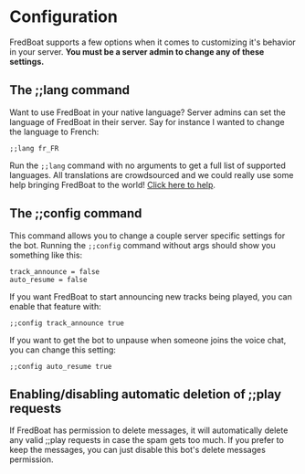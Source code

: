 # Configuration
FredBoat supports a few options when it comes to customizing it's behavior in your server. __You must be a server admin to change any of these settings.__

## The ;;lang command
Want to use FredBoat in your native language? Server admins can set the language of FredBoat in their server. Say for instance I wanted to change the language to French:

```
;;lang fr_FR 
```

Run the `;;lang` command with no arguments to get a full list of supported languages. All translations are crowdsourced and we could really use some help bringing FredBoat to the world! [Click here to help](https://crowdin.com/project/fredboat).

## The ;;config command
This command allows you to change a couple server specific settings for the bot. Running the `;;config` command without args should show you something like this:

```
track_announce = false
auto_resume = false
```

If you want FredBoat to start announcing new tracks being played, you can enable that feature with:

```
;;config track_announce true
```

If you want to get the bot to unpause when someone joins the voice chat, you can change this setting:

```
;;config auto_resume true
```

## Enabling/disabling automatic deletion of ;;play requests
If FredBoat has permission to delete messages, it will automatically delete any valid ;;play requests in case the spam  gets too much. If you prefer to keep the messages, you can just disable this bot's delete messages permission. 

